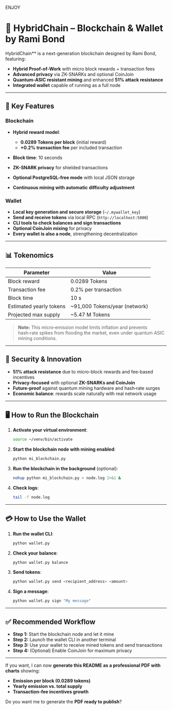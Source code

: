 ENJOY

# 🚀 HybridChain – Blockchain & Wallet by Rami Bond

HybridChain** is a next-generation blockchain designed by Rami Bond, featuring:

* **Hybrid Proof-of-Work** with micro block rewards + transaction fees
* **Advanced privacy** via ZK-SNARKs and optional CoinJoin
* **Quantum-ASIC resistant mining** and enhanced **51% attack resistance**
* **Integrated wallet** capable of running as a full node

---

## 🌟 Key Features

### **Blockchain**

* **Hybrid reward model**:

  * **0.0289 Tokens per block** (initial reward)
  * **+0.2% transaction fee** per included transaction
* **Block time**: 10 seconds
* **ZK-SNARK privacy** for shielded transactions
* **Optional PostgreSQL-free mode** with local JSON storage
* **Continuous mining with automatic difficulty adjustment**

### **Wallet**

* **Local key generation and secure storage** (`~/.mywallet_key`)
* **Send and receive tokens** via local RPC (`http://localhost:5000`)
* **CLI tools to check balances and sign transactions**
* **Optional CoinJoin mixing** for privacy
* **Every wallet is also a node**, strengthening decentralization

---

## 📊 Tokenomics

| Parameter               | Value                          |
| ----------------------- | ------------------------------ |
| Block reward            | 0.0289 Tokens                  |
| Transaction fee         | 0.2% per transaction           |
| Block time              | 10 s                           |
| Estimated yearly tokens | \~91,000 Tokens/year (network) |
| Projected max supply    | \~5.47 M Tokens                |

> **Note:** This micro‑emission model limits inflation and prevents hash‑rate spikes from flooding the market, even under quantum ASIC mining conditions.

---

## 🔐 Security & Innovation

* **51% attack resistance** due to micro-block rewards and fee-based incentives
* **Privacy‑focused** with optional **ZK-SNARKs and CoinJoin**
* **Future‑proof** against quantum mining hardware and hash‑rate surges
* **Economic balance**: rewards scale naturally with real network usage

---

## 🖥️ How to Run the Blockchain

1. **Activate your virtual environment**:

   ```bash
   source ~/venv/bin/activate
   ```

2. **Start the blockchain node with mining enabled**:

   ```bash
   python mi_blockchain.py
   ```

3. **Run the blockchain in the background** (optional):

   ```bash
   nohup python mi_blockchain.py > node.log 2>&1 &
   ```

4. **Check logs**:

   ```bash
   tail -f node.log
   ```

---

## 💳 How to Use the Wallet

1. **Run the wallet CLI**:

   ```bash
   python wallet.py
   ```

2. **Check your balance**:

   ```bash
   python wallet.py balance
   ```

3. **Send tokens**:

   ```bash
   python wallet.py send <recipient_address> <amount>
   ```

4. **Sign a message**:

   ```bash
   python wallet.py sign "My message"
   ```

---

## ✅ Recommended Workflow

* **Step 1:** Start the blockchain node and let it mine
* **Step 2:** Launch the wallet CLI in another terminal
* **Step 3:** Use your wallet to receive mined tokens and send transactions
* **Step 4:** (Optional) Enable CoinJoin for maximum privacy

---

If you want, I can now **generate this README as a professional PDF with charts** showing:

* **Emission per block (0.0289 tokens)**
* **Yearly emission vs. total supply**
* **Transaction-fee incentives growth**

Do you want me to generate the **PDF ready to publish**?
